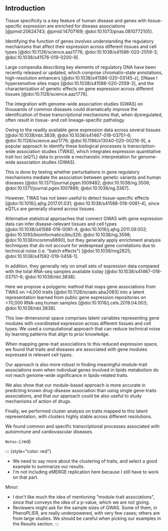 ## Introduction

Tissue specificity is a key feature of human disease and genes with tissue-specific expression are enriched for disease associations [@pmid:20624743; @pmid:14707169; @doi:10.1073/pnas.0810772105].
<!--  -->
Identifying the function of genes involves understanding the regulatory mechanisms that affect their expression across different tissues and cell types [@doi:10.1126/science.aaz1776; @doi:10.1038/s41586-020-2559-3; @doi:10.1038/s41576-019-0200-9].
<!--  -->
Large compendia describing key elements of regulatory DNA have been recently released or updated, which comprise chromatin-state annotations, high-resolution enhancers [@doi:10.1038/s41586-020-03145-z], DNase I hypersensitive sites maps [@doi:10.1038/s41586-020-2559-3], and the characterization of genetic effects on gene expression across different tissues [@doi:10.1126/science.aaz1776].
<!--  -->
The integration with genome-wide association studies (GWAS) on thousands of common diseases could dramatically improve the identification of these transcriptional mechanisms that, when dysregulated, often result in tissue- and cell lineage-specific pathology.


Owing to the readily available gene expression data across several tissues [@doi:10.1038/nbt.3838; @doi:10.1038/s41467-018-03751-6; @doi:10.1126/science.aaz1776; @doi:10.1186/s13040-020-00216-9], a popular approach to identify these biological processes is transcription-wide association studies (TWAS), which integrates expression quantitative trait loci (eQTL) data to provide a mechanistic interpretation for genome-wide association studies (GWAS).
<!--  -->
This is done by testing whether perturbations in gene regulatory mechanisms mediate the association between genetic variants and human diseases [@doi:10.1371/journal.pgen.1009482; @doi:10.1038/ng.3506; @doi:10.1371/journal.pgen.1007889; @doi:10.1038/ng.3367].
<!--  -->
However, TWAS has not been useful to detect tissue-specific effects [@doi:10.1016/j.ajhg.2017.01.031; @doi:10.1038/s41588-018-0081-4], since eQTLs are generally shared across tissues.
<!--  -->
Alternative statistical approaches that connect GWAS with gene expression data can infer disease-relevant tissues and cell types [@doi:10.1038/s41588-018-0081-4; @doi:10.1016/j.ajhg.2011.09.002; @doi:10.1093/bioinformatics/btu326; @doi:10.1038/ng.3598; @doi:10.1038/ncomms6890], but they generally apply enrichment analysis techniques that do not account for widespread gene correlations due to technical noise (i.e. "batch effects") [@doi:10.1038/nrg2825; @doi:10.1038/s41592-019-0456-1].
<!--  -->
In addition, they generally rely on small sets of expression data compared with the total RNA-seq samples available today [@doi:10.1038/s41467-018-03751-6; @doi:10.1038/nbt.3838].


Here we propose a polygenic method that maps gene associations from TWAS on >4,000 traits [@doi:10.1126/sciadv.aba2083] into a latent representation learned from public gene expression repositories on >70,000 RNA-seq human samples [@doi:10.1016/j.cels.2019.04.003; @doi:10.1038/nbt.3838].
<!--  -->
This low-dimensional space comprises latent variables representing gene modules with coordinated expression across different tissues and cell types.
We used a computational approach that can reduce technical noise by learning patterns that align to prior knowledge.
<!--  -->
When mapping gene-trait associations to this reduced expression space, we found that traits and diseases are associated with gene modules expressed in relevant cell types.
<!--  -->
Our approach is also more robust in finding meaningful module-trait associations even when individual genes involved in lipids metabolism do not reach genome-wide significance in lipids-related traits.
<!--  -->
We also show that our module-based approach is more accurate in predicting known drug-disease association than using single gene-traits associations, and that our approach could be also useful to study mechanisms of action of drugs.
<!--  -->
Finally, we performed cluster analysis on traits mapped to this latent representation, with clusters highly stable across different resolutions.
<!--  -->
We found common and specific transcriptional processes associated with autoimmune and cardiovascular diseases.

<!--
Some ideas I still have to think about/read more:

- From the tissue specificity review, I liked the idea that "disease-associated genes are typically expressed widely across tissues".
Maybe I can something like: "One approach to disentangle this complex transcriptional mechinery is to consider genes that are co-expressed across different cell types".

- Take a look at the Biology of Genomes abstract; there are some ideas there that I might consider to mention here. I left a paragraph below, a first version of this introduction.
 -->

<!--
Text changed from from the Biology of Genomes abstract that might be helpful:

Transcription-wide association studies (TWAS) provide a mechanistic interpretation of genome-wide association studies (GWAS) by testing whether perturbations in gene regulatory mechanisms mediate the association between genetic variants and human diseases [@doi:10.1371/journal.pgen.1009482; @doi:10.1038/ng.3506; @doi:10.1371/journal.pgen.1007889; @doi:10.1038/ng.3367].
TWAS methods integrate expression quantitative trait loci (eQTL) with GWAS to compute gene-level associations and prioritize potential therapeutic targets [@doi:10.1038/s41588-019-0385-z; @doi:10.1038/nn.4618].
Yet the typical TWAS approach looks at one gene at a time, missing the fact that genes act in concert to carry out different functions.
Methods that consider gene-sets of functionally related genes can have more power to detect associations even when individual genes are not genome-wide significant [@doi:10.1073/pnas.0506580102; @doi:10.1371/journal.pcbi.1004219; @doi:10.1158/0008-5472.CAN-09-4502; @doi:10.1038/nrg2884; @doi:10.1038/s41467-018-06022-6], however, they are typically confined to already known pathways and do not incorporate the effects of eQTLs in the transcriptome.

Another part:

Pathway analysis considers groups of functionally related genes when studying a phenotype of interest, and it has been shown that this gene-set-based approach can have more power to detect associations even when individual genes are not gnenome-wide significant [@doi:10.1158/0008-5472.CAN-09-4502; @doi:10.1038/nrg2884; @doi:].

-->

<!--
# Important papers

- Predicting genotype-specific gene regulatory networks
https://www.biorxiv.org/content/10.1101/2021.01.18.427134v1?rss=1
I like the ideas mentioned in the abstract and introduction of this paper.
-->

`Notes:`{.red}

::: {style="color: red"}
- We need to say more about the clustering of traits, and select a good example to summarize our results.
- I'm not including eMERGE replication here because I still have to work on that part.

Minor:

- I don't like much the idea of mentioning "module-trait associations", since that conveys the idea of a p-value, which we are not giving.
- Reviewers might ask for the sample sizes of GWAS.
Some of them, in PhenoPLIER, are really underpowered, with very few cases;
others are from large studies.
We should be careful when picking our examples in the Results section.
:::
